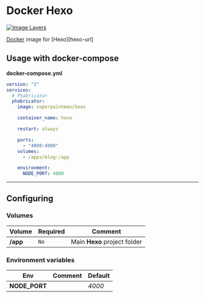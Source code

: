 # Docker Hexo

[![Image Layers][imagelayers-image]][imagelayers-url]

[Docker][docker-url] image for [Hexo][hexo-url]


## Usage with docker-compose

**docker-compose.yml**

```yaml
version: "2"
services:
  # Phabricator
  phabricator:
    image: superpaintman/hexo

    container_name: hexo

    restart: always

    ports:
      - "4000:4000"
    volumes:
      - /apps/blog:/app

    environment:
      NODE_PORT: 4000
```


--------------------------------------------------------------------------------

## Configuring
### Volumes
| Volume                 | Required | Comment                      |
|------------------------|----------|------------------------------|
| **/app**               | `No`     | Main **Hexo** project folder |

### Environment variables
| Env                    | Comment | Default |
|------------------------|---------|---------|
| **NODE_PORT**          |         | *4000*  |

[docker-url]: //www.docker.com/
[phabricator-url]: //hexo.io/
[imagelayers-image]: //badge.imagelayers.io/superpaintman/hexo:latest.svg
[imagelayers-url]: //imagelayers.io/?images=superpaintman%2Fhexo:latest